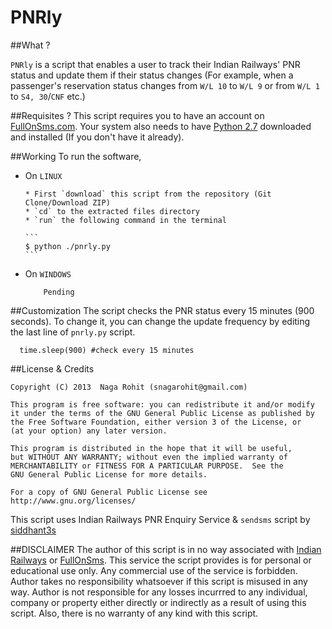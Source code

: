 PNRly
=====

##What ?

`PNRly` is a script that enables a user to track their Indian Railways' PNR status and update them if their status changes (For example, when a passenger's reservation status changes from `W/L 10` to `W/L 9` or from `W/L 1` to `S4, 30`/`CNF` etc.)

##Requisites ?
This script requires you to have an account on [FullOnSms.com](http://fullonsms.com). Your system also needs to have [Python 2.7](http://www.python.org/download/releases/2.7.5/) downloaded and installed (If you don't have it already).

##Working
To run the software,

* On `LINUX`

      * First `download` this script from the repository (Git Clone/Download ZIP)
      * `cd` to the extracted files directory
      * `run` the following command in the terminal
      
      ```
      $ python ./pnrly.py
      ```
* On `WINDOWS`
     >
          Pending


##Customization
The script checks the PNR status every 15 minutes (900 seconds). To change it, you can change the update frequency by editing the last line of `pnrly.py` script.

```
  time.sleep(900) #check every 15 minutes
``` 

##License & Credits

    Copyright (C) 2013  Naga Rohit (snagarohit@gmail.com)

    This program is free software: you can redistribute it and/or modify
    it under the terms of the GNU General Public License as published by
    the Free Software Foundation, either version 3 of the License, or
    (at your option) any later version.

    This program is distributed in the hope that it will be useful,
    but WITHOUT ANY WARRANTY; without even the implied warranty of
    MERCHANTABILITY or FITNESS FOR A PARTICULAR PURPOSE.  See the
    GNU General Public License for more details.

    For a copy of GNU General Public License see http://www.gnu.org/licenses/

This script uses Indian Railways PNR Enquiry Service  & `sendsms` script by [siddhant3s](https://github.com/siddhant3s/sendsms)

##DISCLAIMER
The author of this script is in no way associated with [Indian Railways](http://www.indianrail.gov.in/) or [FullOnSms](http://fullonsms.com). This service the script provides is for personal or educational use only. Any commercial use of the service is forbidden. Author takes no responsibility whatsoever if this script is misused in any way. Author is not responsible for any losses incurrred to any individual, company or property either directly or indirectly as a result of using this script. Also, there is no warranty of any kind with this script.
